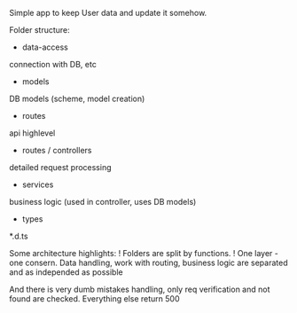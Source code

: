 Simple app to keep User data and update it somehow.

Folder structure:

- data-access

connection with DB, etc

- models

DB models (scheme, model creation)

- routes

api highlevel

- routes / controllers

detailed request processing

- services

business logic (used in controller, uses DB models)

- types

*.d.ts

Some architecture highlights:
! Folders are split by functions.
! One layer - one consern. Data handling, work with routing, business logic are separated and as independed as possible

And there is very dumb mistakes handling, only req verification and not found are checked. Everything else return 500